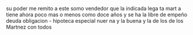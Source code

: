 su poder me remito a este somo vendedor que la indicada lega
ta mart a tiene ahora poco mas o menos como doce años y se ha
la libre de empeño deuda obligacion - hipoteca especial nuer
na y la buena y la de los de los Martnez con todos